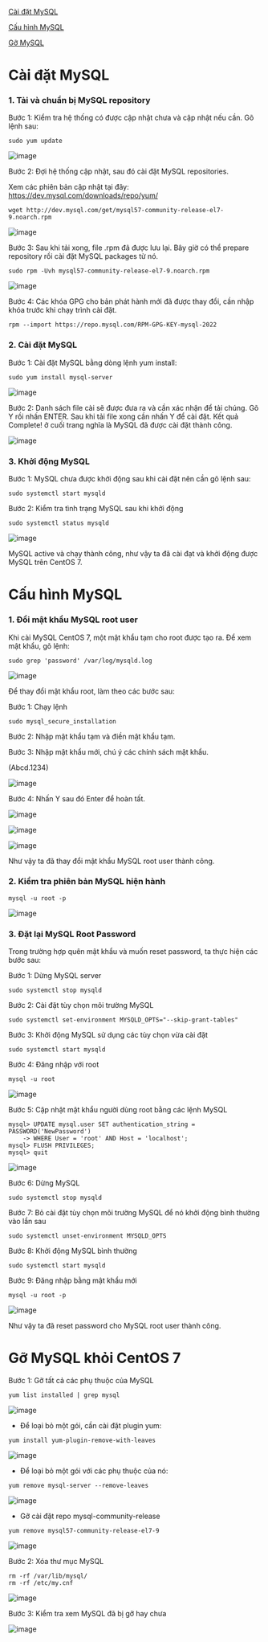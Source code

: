 [Cài đặt MySQL](#caidat)

[Cấu hình MySQL](#cauhinh)

[Gỡ MySQL](#go)

<a name="caidat"></a>
# Cài đặt MySQL

### 1. Tải và chuẩn bị MySQL repository

Bước 1: Kiểm tra hệ thống có được cập nhật chưa và cập nhật nếu cần. Gõ lệnh sau:

```
sudo yum update
```

![image](https://user-images.githubusercontent.com/111716161/190305052-5b5a345b-8373-4a2f-b3c0-55fc9fcaebe9.png)

Bước 2: Đợi hệ thống cập nhật, sau đó cài đặt MySQL repositories. 

Xem các phiên bản cập nhật tại đây: https://dev.mysql.com/downloads/repo/yum/

```
wget http://dev.mysql.com/get/mysql57-community-release-el7-9.noarch.rpm
```

![image](https://user-images.githubusercontent.com/111716161/190305141-91fd9651-92fa-43dc-b6ab-3389eb31e0ce.png)

Bước 3: Sau khi tải xong, file .rpm đã được lưu lại. Bây giờ có thể prepare repository rồi cài đặt MySQL packages từ nó.

```
sudo rpm -Uvh mysql57-community-release-el7-9.noarch.rpm
```

![image](https://user-images.githubusercontent.com/111716161/190305229-7689acc6-3724-47f3-b9bf-33e0058e3269.png)

Bước 4: Các khóa GPG cho bản phát hành mới đã được thay đổi, cần nhập khóa trước khi chạy trình cài đặt.

```
rpm --import https://repo.mysql.com/RPM-GPG-KEY-mysql-2022
```

### 2. Cài đặt MySQL

Bước 1: Cài đặt MySQL bằng dòng lệnh yum install:

```
sudo yum install mysql-server
```

![image](https://user-images.githubusercontent.com/111716161/190305498-a3747c0c-0d3c-485c-97eb-63bbf7f9ae1d.png)

Bước 2: Danh sách file cài sẽ được đưa ra và cần xác nhận để tải chúng. Gõ Y rồi nhấn ENTER. Sau khi tải file xong cần nhấn Y để cài đặt. Kết quả Complete! ở cuối trang nghĩa là MySQL đã được cài đặt thành công. 

![image](https://user-images.githubusercontent.com/111716161/190308070-5ba52174-5fba-46dc-a69e-fae1f4a80ac1.png)

### 3. Khởi động MySQL 

Bước 1: MySQL chưa được khởi động sau khi cài đặt nên cần gõ lệnh sau:

```
sudo systemctl start mysqld
```

Bước 2: Kiểm tra tình trạng MySQL sau khi khởi động

```
sudo systemctl status mysqld
```

![image](https://user-images.githubusercontent.com/111716161/190308798-7caaa17a-6026-4a93-8c9a-d6c27212006f.png)

MySQL active và chạy thành công, như vậy ta đã cài đạt và khởi động được MySQL trên CentOS 7.

<a name="cauhinh"></a>

# Cấu hình MySQL

### 1. Đổi mật khẩu MySQL root user

Khi cài MySQL CentOS 7, một mật khẩu tạm cho root được tạo ra. Để xem mật khẩu, gõ lệnh:

```
sudo grep 'password' /var/log/mysqld.log
```

![image](https://user-images.githubusercontent.com/111716161/190309405-e0208358-e767-4c8c-aac1-a2eeb76ee066.png)

Để thay đổi mật khẩu root, làm theo các bước sau:

Bước 1: Chạy lệnh

```
sudo mysql_secure_installation
```

Bước 2: Nhập mật khẩu tạm và điền mật khẩu tạm.

Bước 3: Nhập mật khẩu mới, chú ý các chính sách mật khẩu. 

(Abcd.1234)

![image](https://user-images.githubusercontent.com/111716161/190310085-0b926337-933a-475b-88b8-ad2d7e88e24b.png)

Bước 4: Nhấn Y sau đó Enter để hoàn tất.

![image](https://user-images.githubusercontent.com/111716161/190310612-3d3aa6bb-5871-4586-8f44-b181578acaf3.png)

![image](https://user-images.githubusercontent.com/111716161/190310646-232b1461-6005-4cbe-81aa-2f9f8575f078.png)

![image](https://user-images.githubusercontent.com/111716161/190310687-cf1b3cd1-6563-4aca-a0e2-f29be4eb50dc.png)

Như vậy ta đã thay đổi mật khẩu MySQL root user thành công. 

### 2. Kiểm tra phiên bản MySQL hiện hành

```
mysql -u root -p
```

![image](https://user-images.githubusercontent.com/111716161/190310871-3dfd2072-6609-4f6a-af5f-372a161dfd41.png)

### 3. Đặt lại MySQL Root Password

Trong trường hợp quên mật khẩu và muốn reset password, ta thực hiện các bước sau:

Bước 1: Dừng MySQL server

```
sudo systemctl stop mysqld
```

Bước 2: Cài đặt tùy chọn môi trường MySQL

```
sudo systemctl set-environment MYSQLD_OPTS="--skip-grant-tables"
```

Bước 3: Khởi động MySQL sử dụng các tùy chọn vừa cài đặt

```
sudo systemctl start mysqld
```

Bước 4: Đăng nhập với root

```
mysql -u root
```

![image](https://user-images.githubusercontent.com/111716161/190318241-592073c3-a7b5-4a27-a892-300f29e60da0.png)

Bước 5: Cập nhật mật khẩu người dùng root bằng các lệnh MySQL

```
mysql> UPDATE mysql.user SET authentication_string = PASSWORD('NewPassword')
    -> WHERE User = 'root' AND Host = 'localhost';
mysql> FLUSH PRIVILEGES;
mysql> quit
```

![image](https://user-images.githubusercontent.com/111716161/190332320-2e9cbb99-3fda-41f7-bfbe-b995a29e69a4.png)

Bước 6: Dừng MySQL

```
sudo systemctl stop mysqld
```

Bước 7: Bỏ cài đặt tùy chọn môi trường MySQL để nó khởi động bình thường vào lần sau

```
sudo systemctl unset-environment MYSQLD_OPTS
```

Bước 8: Khởi động MySQL bình thường

```
sudo systemctl start mysqld
```

Bước 9: Đăng nhập bằng mật khẩu mới

```
mysql -u root -p
```

![image](https://user-images.githubusercontent.com/111716161/190332495-a12d0dc6-a3c1-4586-b5d6-6e86faf6d1b5.png)

Như vậy ta đã reset password cho MySQL root user thành công. 

<a name="go"></a>
# Gỡ MySQL khỏi CentOS 7

Bước 1: Gỡ tất cả các phụ thuộc của MySQL

```
yum list installed | grep mysql
```

![image](https://user-images.githubusercontent.com/111716161/190600269-00a71e8a-f435-4be0-a5b2-172270d3f9e8.png)

- Để loại bỏ một gói, cần cài đặt plugin yum:

```
yum install yum-plugin-remove-with-leaves
```

![image](https://user-images.githubusercontent.com/111716161/190600633-06f3dfcd-2761-4ca5-9e66-18a260801167.png)

- Để loại bỏ một gói với các phụ thuộc của nó: 
```
yum remove mysql-server --remove-leaves
```

![image](https://user-images.githubusercontent.com/111716161/190600951-882682b5-4d4f-46f4-9e06-f34b0e1e5377.png)

- Gỡ cài đặt repo mysql-community-release

```
yum remove mysql57-community-release-el7-9
```

![image](https://user-images.githubusercontent.com/111716161/190601412-856085fa-cdf7-4ee9-ae70-c945ecdb51aa.png)

Bước 2: Xóa thư mục MySQL

```
rm -rf /var/lib/mysql/
rm -rf /etc/my.cnf
```

![image](https://user-images.githubusercontent.com/111716161/190601630-6bbe92b0-8da7-4c2b-9449-41d82b887e50.png)

Bước 3: Kiểm tra xem MySQL đã bị gỡ hay chưa

![image](https://user-images.githubusercontent.com/111716161/190602928-7c0458eb-4025-47ac-89d2-743aa435033a.png)
